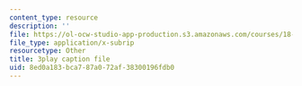 ```yaml
---
content_type: resource
description: ''
file: https://ol-ocw-studio-app-production.s3.amazonaws.com/courses/18-06sc-linear-algebra-fall-2011/8ed0a183bca787a072af38300196fdb0_VYS9EYZ3gCo.srt
file_type: application/x-subrip
resourcetype: Other
title: 3play caption file
uid: 8ed0a183-bca7-87a0-72af-38300196fdb0
---
```

